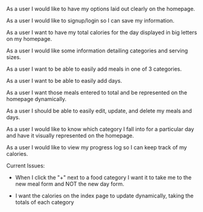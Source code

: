 As a user I would like to have my options laid out clearly on the homepage.

As a user I would like to signup/login so I can save my information.

As a user I want to have my total calories for the day displayed in big letters on my homepage.

As a user I would like some information detailing categories and serving sizes.

As a user I want to be able to easily add meals in one of 3 categories.

As a user I want to be able to easily add days.  

As a user I want those meals entered to total and be represented on the homepage dynamically.

As a user I should be able to easily edit, update, and delete my meals and days.

As a user I would like to know which category I fall into for a particular day and have it visually represented on the homepage.

As a user I would like to view my progress log so I can keep track of my calories.


Current Issues:

- When I click the "+" next to a food category I want it to take me to the new meal form and NOT the new day form.

- I want the calories on the index page to update dynamically, taking the totals of each category

